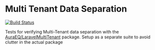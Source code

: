 # Multi Tenant Data Separation

[![Build Status](https://travis-ci.org/Feijs/model-importer.svg?branch=master)](https://travis-ci.org/Feijs/model-importer)

Tests for verifying Multi-Tenant data separation with the [AuraEQ/LaravelMultiTenant](https://github.com/AuraEQ/laravel-multi-tenant) package. Setup as a separate suite to avoid clutter in the actual package


